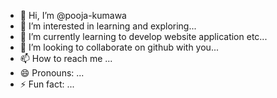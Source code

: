 - 👋 Hi, I’m @pooja-kumawa
- 👀 I’m interested in learning and exploring...
- 🌱 I’m currently learning to develop website application etc...
- 💞️ I’m looking to collaborate on github with you...
- 📫 How to reach me ...
- 😄 Pronouns: ...
- ⚡ Fun fact: ...

<!---
pooja-kumawa/pooja-kumawa is a ✨ special ✨ repository because its `README.md` (this file) appears on your GitHub profile.
You can click the Preview link to take a look at your changes.
--->
